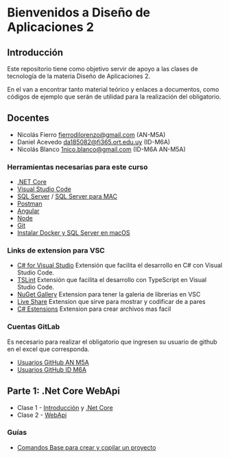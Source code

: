 # Bienvenidos a Diseño de Aplicaciones 2

## Introducción

Este repositorio tiene como objetivo servir de apoyo a las clases de tecnología de la materia Diseño de Aplicaciones 2.

En el van a encontrar tanto material teórico y enlaces a documentos, como códigos de ejemplo que serán de utilidad para la realización del obligatorio.


## Docentes

- Nicolás Fierro [fierrodilorenzo@gmail.com](mailto:fierrodilorenzo@gmail.com)  (AN-M5A)
- Daniel Acevedo [da185082@fi365.ort.edu.uy](mailto:da185082@fi365.ort.edu.uy) (ID-M6A)
- Nicolás Blanco [1nico.blanco@gmail.com](mailto:1nico.blanco@gmail.com)  (ID-M6A AN-M5A)

### Herramientas necesarias para este curso

- [.NET Core](https://dotnet.microsoft.com/learn/dotnet/hello-world-tutorial/install)
- [Visual Studio Code](https://code.visualstudio.com/)
- [SQL Server](https://www.microsoft.com/es-mx/sql-server/sql-server-downloads?rtc=1) / [SQL Server para MAC](https://docs.microsoft.com/en-us/sql/linux/quickstart-install-connect-docker?view=sql-server-ver15&pivots=cs1-bash)
- [Postman](https://www.postman.com/)
- [Angular](https://angular.io/)
- [Node](https://nodejs.org/es/)
- [Git](https://git-scm.com/)
- [Instalar Docker y SQL Server en macOS](Clases/Guias/InstalacionSQLserverMacOS.md)

### Links de extension para VSC
 - [C# for Visual Studio](https://marketplace.visualstudio.com/items?itemName=ms-dotnettools.csharp) Extensión que facilita el desarrollo en C# con Visual Studio Code.
 - [TSLint](https://marketplace.visualstudio.com/items?itemName=ms-vscode.vscode-typescript-tslint-plugin) Extensión que facilita el desarrollo con TypeScript en Visual Studio Code.
 - [NuGet Gallery](https://marketplace.visualstudio.com/items?itemName=patcx.vscode-nuget-gallery) Extension para tener la galeria de librerias en VSC
 - [Live Share](https://marketplace.visualstudio.com/items?itemName=MS-vsliveshare.vsliveshare) Extension que sirve para mostrar y codificar de a pares
 - [C# Estensions](https://marketplace.visualstudio.com/items?itemName=jchannon.csharpextensions) Extension para crear archivos mas facil

### Cuentas GitLab

Es necesario para realizar el obligatorio que ingresen su usuario de github en el excel que corresponda.

- [Usuarios GitHub AN M5A](https://docs.google.com/spreadsheets/d/1WSKin8x0xcooTlO_n2zNUqhQ7Vt6X9EgJniZx1hfEAU/edit?usp=sharing)
- [Usuarios GitHub ID M6A](https://docs.google.com/spreadsheets/d/1vVDZhUQTdeDkf2ECw6uIkAjcFmjzvpkeMu4DhVALjZA/edit?usp=sharing)

## Parte 1: .Net Core WebApi
- Clase 1 - [Introducción](/Clases/1.1-Introduccion.md) y [.Net Core](/Clases/1.2-.NET_Core.md)
- Clase 2 - [WebApi](/Clases/2-WebApi.md)


### Guías
- [Comandos Base para crear y copilar un proyecto](/Clases/Guias/ComandosNetCore.md)
